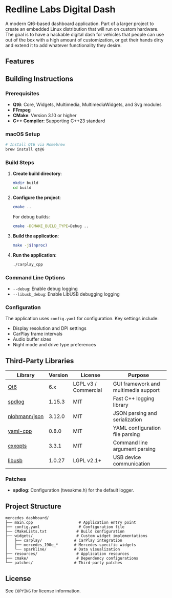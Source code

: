 # Redline Labs Digital Dash

A modern Qt6-based dashboard application.  Part of a larger project to create an embedded Linux distribution that will run on custom hardware.   The goal is to have a hackable digital dash for vehicles that people can use out of the box with a high amount of customization, or get their hands dirty and extend it to add whatever functionality they desire.

## Features

## Building Instructions

### Prerequisites

- **Qt6**: Core, Widgets, Multimedia, MultimediaWidgets, and Svg modules
- **FFmpeg**
- **CMake**: Version 3.10 or higher
- **C++ Compiler**: Supporting C++23 standard

### macOS Setup

```bash
# Install Qt6 via Homebrew
brew install qt@6
```

### Build Steps

1. **Create build directory**:
   ```bash
   mkdir build
   cd build
   ```

2. **Configure the project**:
   ```bash
   cmake ..
   ```
   
   For debug builds:
   ```bash
   cmake -DCMAKE_BUILD_TYPE=Debug ..
   ```

3. **Build the application**:
   ```bash
   make -j$(nproc)
   ```

4. **Run the application**:
   ```bash
   ./carplay_cpp
   ```

### Command Line Options

- `--debug`: Enable debug logging
- `--libusb_debug`: Enable LibUSB debugging logging

### Configuration

The application uses `config.yaml` for configuration. Key settings include:

- Display resolution and DPI settings
- CarPlay frame intervals
- Audio buffer sizes
- Night mode and drive type preferences

## Third-Party Libraries

| Library | Version | License | Purpose |
|---------|---------|---------|---------|
| [Qt6](https://www.qt.io/) | 6.x | LGPL v3 / Commercial | GUI framework and multimedia support |
| [spdlog](https://github.com/gabime/spdlog) | 1.15.3 | MIT | Fast C++ logging library |
| [nlohmann/json](https://github.com/nlohmann/json) | 3.12.0 | MIT | JSON parsing and serialization |
| [yaml-cpp](https://github.com/jbeder/yaml-cpp) | 0.8.0 | MIT | YAML configuration file parsing |
| [cxxopts](https://github.com/jarro2783/cxxopts) | 3.3.1 | MIT | Command line argument parsing |
| [libusb](https://github.com/libusb/libusb) | 1.0.27 | LGPL v2.1+ | USB device communication |

### Patches
- **spdlog**: Configuration (tweakme.h) for the default logger.


## Project Structure

```
mercedes_dashboard/
├── main.cpp                    # Application entry point
├── config.yaml                 # Configuration file
├── CMakeLists.txt             # Build configuration
├── widgets/                   # Custom widget implementations
│   ├── carplay/              # CarPlay integration
│   ├── mercedes_190e_*       # Mercedes-specific widgets
│   └── sparkline/            # Data visualization
├── resources/                 # Application resources
├── cmake/                     # Dependency configurations
└── patches/                  # Third-party patches
```

## License

See `COPYING` for license information. 